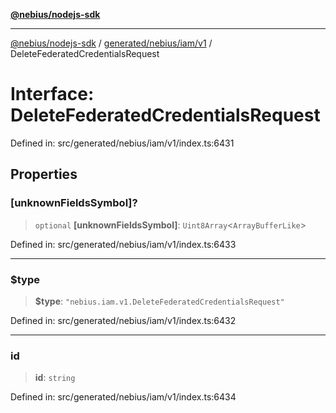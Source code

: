 [**@nebius/nodejs-sdk**](../../../../../README.md)

***

[@nebius/nodejs-sdk](../../../../../README.md) / [generated/nebius/iam/v1](../README.md) / DeleteFederatedCredentialsRequest

# Interface: DeleteFederatedCredentialsRequest

Defined in: src/generated/nebius/iam/v1/index.ts:6431

## Properties

### \[unknownFieldsSymbol\]?

> `optional` **\[unknownFieldsSymbol\]**: `Uint8Array`\<`ArrayBufferLike`\>

Defined in: src/generated/nebius/iam/v1/index.ts:6433

***

### $type

> **$type**: `"nebius.iam.v1.DeleteFederatedCredentialsRequest"`

Defined in: src/generated/nebius/iam/v1/index.ts:6432

***

### id

> **id**: `string`

Defined in: src/generated/nebius/iam/v1/index.ts:6434
